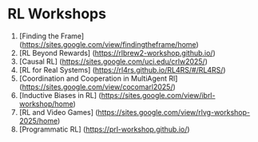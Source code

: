 # RL Workshops
1. [Finding the Frame] (https://sites.google.com/view/findingtheframe/home)
2. [RL Beyond Rewards] (https://rlbrew2-workshop.github.io/)
3. [Causal RL] (https://sites.google.com/uci.edu/crlw2025/)
4. [RL for Real Systems] (https://rl4rs.github.io/RL4RS/#/RL4RS/)
5. [Coordination and Cooperation in MultiAgent Rl] (https://sites.google.com/view/cocomarl2025/)
6. [Inductive Biases in RL] (https://sites.google.com/view/ibrl-workshop/home)
7. [RL and Video Games] (https://sites.google.com/view/rlvg-workshop-2025/home)
8. [Programmatic RL] (https://prl-workshop.github.io/)

